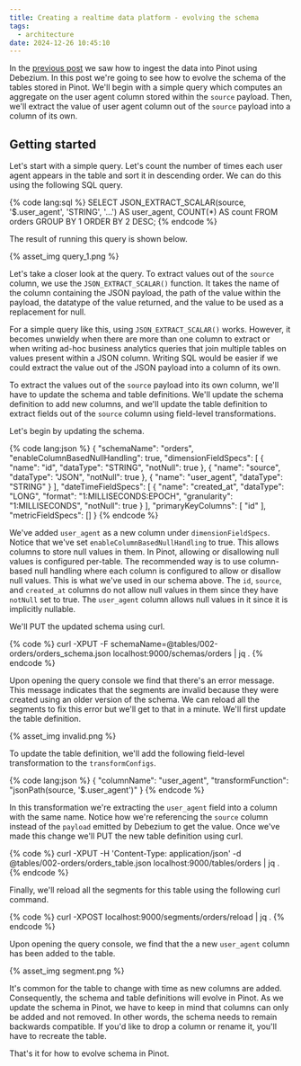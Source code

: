```yaml
---
title: Creating a realtime data platform - evolving the schema
tags:
  - architecture
date: 2024-12-26 10:45:10
---
```



In the [previous post](/2024/12/24/Creating-a-realtime-data-platform-bringing-data-in/) we saw how to ingest the data into Pinot using Debezium. In this post we're going to see how to evolve the schema of the tables stored in Pinot. We'll begin with a simple query which computes an aggregate on the user agent column stored within the `source` payload. Then, we'll extract the value of user agent column out of the `source` payload into a column of its own.  

## Getting started  

Let's start with a simple query. Let's count the number of times each user agent appears in the table and sort it in descending order. We can do this using the following SQL query.

{% code lang:sql %}
SELECT JSON_EXTRACT_SCALAR(source, '$.user_agent', 'STRING', '...') AS user_agent, 
       COUNT(*) AS count 
FROM orders 
GROUP BY 1 
ORDER BY 2 DESC;
{% endcode %}  

The result of running this query is shown below.  

{% asset_img query_1.png %}  

Let's take a closer look at the query. To extract values out of the `source` column, we use the `JSON_EXTRACT_SCALAR()` function. It takes the name of the column containing the JSON payload, the path of the value within the payload, the datatype of the value returned, and the value to be used as a replacement for null.  

For a simple query like this, using `JSON_EXTRACT_SCALAR()` works. However, it becomes unwieldy when there are more than one column to extract or when writing ad-hoc business analytics queries that join multiple tables on values present within a JSON column. Writing SQL would be easier if we could extract the value out of the JSON payload into a column of its own.  

To extract the values out of the `source` payload into its own column, we'll have to update the schema and table definitions. We'll update the schema definition to add new columns, and we'll update the table definition to extract fields out of the `source` column using field-level transformations.  

Let's begin by updating the schema.  

{% code lang:json %}
{
  "schemaName": "orders",
  "enableColumnBasedNullHandling": true,
  "dimensionFieldSpecs": [
    {
      "name": "id",
      "dataType": "STRING",
      "notNull": true
    },
    {
      "name": "source",
      "dataType": "JSON",
      "notNull": true
    },
    {
      "name": "user_agent",
      "dataType": "STRING"
    }
  ],
  "dateTimeFieldSpecs": [
    {
      "name": "created_at",
      "dataType": "LONG",
      "format": "1:MILLISECONDS:EPOCH",
      "granularity": "1:MILLISECONDS",
      "notNull": true
    }
  ],
  "primaryKeyColumns": [
    "id"
  ],
  "metricFieldSpecs": []
}
{% endcode %}  

We've added `user_agent` as a new column under `dimensionFieldSpecs`. Notice that we've set `enableColumnBasedNullHandling` to true. This allows columns to store null values in them. In Pinot, allowing or disallowing null values is configured per-table. The recommended way is to use column-based null handling where each column is configured to allow or disallow null values. This is what we've used in our schema above. The `id`, `source`, and `created_at` columns do not allow null values in them since they have `notNull` set to true. The `user_agent` column allows null values in it since it is implicitly nullable.  

We'll PUT the updated schema using curl.  

{% code %}
curl -XPUT -F schemaName=@tables/002-orders/orders_schema.json localhost:9000/schemas/orders | jq .
{% endcode %}  

Upon opening the query console we find that there's an error message. This message indicates that the segments are invalid because they were created using an older version of the schema. We can reload all the segments to fix this error but we'll get to that in a minute. We'll first update the table definition.  

{% asset_img invalid.png %}

To update the table definition, we'll add the following field-level transformation to the `transformConfigs`.  

{% code lang:json %}
{
  "columnName": "user_agent",
  "transformFunction": "jsonPath(source, '$.user_agent')"
}
{% endcode %}  

In this transformation we're extracting the `user_agent` field into a column with the same name. Notice how we're referencing the `source` column instead of the `payload` emitted by Debezium to get the value. Once we've made this change we'll PUT the new table definition using curl.  

{% code %}
curl -XPUT -H 'Content-Type: application/json' -d @tables/002-orders/orders_table.json localhost:9000/tables/orders | jq .
{% endcode %}  

Finally, we'll reload all the segments for this table using the following curl command.  

{% code %}
curl -XPOST localhost:9000/segments/orders/reload | jq .
{% endcode %}  

Upon opening the query console, we find that the a new `user_agent` column has been added to the table.  

{% asset_img segment.png %}  

It's common for the table to change with time as new columns are added. Consequently, the schema and table definitions will evolve in Pinot. As we update the schema in Pinot, we have to keep in mind that columns can only be added and not removed. In other words, the schema needs to remain backwards compatible. If you'd like to drop a column or rename it, you'll have to recreate the table.  

That's it for how to evolve schema in Pinot.